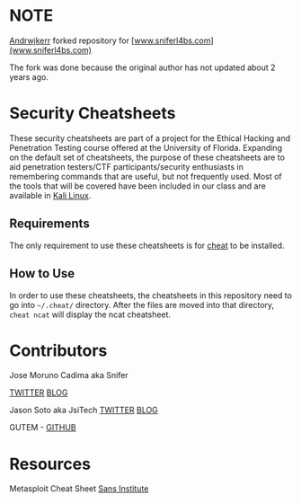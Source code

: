 NOTE
====

[Andrwjkerr](https://github.com/andrewjkerr/security-cheatsheets) forked repository for 
[www.sniferl4bs.com](www.sniferl4bs.com)

The fork was done because the original author has not updated about 2 years ago.

Security Cheatsheets
====================

These security cheatsheets are part of a project for the Ethical Hacking and Penetration Testing course offered at the University of Florida. Expanding on the default set of cheatsheets, the purpose of these cheatsheets are to aid penetration testers/CTF participants/security enthusiasts in remembering commands that are useful, but not frequently used. Most of the tools that will be covered have been included in our class and are available in [Kali Linux](http://www.kali.org).

Requirements
------------

The only requirement to use these cheatsheets is for [cheat](https://github.com/chrisallenlane/cheat) to be installed.

How to Use
----------

In order to use these cheatsheets, the cheatsheets in this repository need to go into `~/.cheat/` directory. After the files are moved into that directory, `cheat ncat` will display the ncat cheatsheet.

Contributors
============

Jose Moruno Cadima aka Snifer

[TWITTER](https://twitter.com/sniferl4bs) [BLOG](http://www.sniferl4bs.com)

Jason Soto aka JsiTech
[TWITTER](https://twitter.com/jsitech) [BLOG](http://www.jsitech.com)

GUTEM -  [GITHUB](https://github.com/Gutem)

Resources
=========

Metasploit Cheat Sheet [Sans Institute](http://www.sans.org/security-resources/sec560/misc_tools_sheet_v1.pdf)
